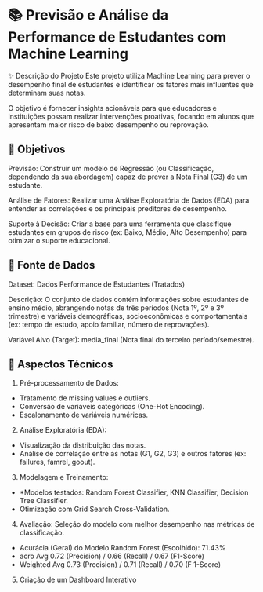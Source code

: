# 📚 Previsão e Análise da Performance de Estudantes com Machine Learning
✨ Descrição do Projeto
Este projeto utiliza Machine Learning para prever o desempenho final de estudantes e identificar os fatores mais influentes que determinam suas notas.

O objetivo é fornecer insights acionáveis para que educadores e instituições possam realizar intervenções proativas, focando em alunos que apresentam maior risco de baixo desempenho ou reprovação.

## 🎯 Objetivos
Previsão: Construir um modelo de Regressão (ou Classificação, dependendo da sua abordagem) capaz de prever a Nota Final (G3) de um estudante.

Análise de Fatores: Realizar uma Análise Exploratória de Dados (EDA) para entender as correlações e os principais preditores de desempenho.

Suporte à Decisão: Criar a base para uma ferramenta que classifique estudantes em grupos de risco (ex: Baixo, Médio, Alto Desempenho) para otimizar o suporte educacional.

## 💾 Fonte de Dados
Dataset: Dados Performance de Estudantes (Tratados)

Descrição: O conjunto de dados contém informações sobre estudantes de ensino médio, abrangendo notas de três períodos (Nota 1º, 2º e 3º trimestre) e variáveis demográficas, socioeconômicas e comportamentais (ex: tempo de estudo, apoio familiar, número de reprovações).

Variável Alvo (Target): media_final (Nota final do terceiro período/semestre).

## 🚀 Aspectos Técnicos 

1. Pré-processamento de Dados:
- Tratamento de missing values e outliers.
- Conversão de variáveis categóricas (One-Hot Encoding).
- Escalonamento de variáveis numéricas.

2. Análise Exploratória (EDA):
- Visualização da distribuição das notas.
- Análise de correlação entre as notas (G1, G2, G3) e outros fatores (ex: failures, famrel, goout).

3. Modelagem e Treinamento:
- *Modelos testados: Random Forest Classifier, KNN Classifier, Decision Tree Classifier.
- Otimização com Grid Search Cross-Validation.

4. Avaliação:
Seleção do modelo com melhor desempenho nas métricas de classificação.

- Acurácia (Geral) do Modelo Random Forest (Escolhido):	71.43%
- acro Avg	0.72 (Precision) / 0.66 (Recall) / 0.67 (F1-Score)
- Weighted Avg	0.73 (Precision) / 0.71 (Recall) / 0.70 (F 1-Score)

5. Criação de um Dashboard Interativo 


